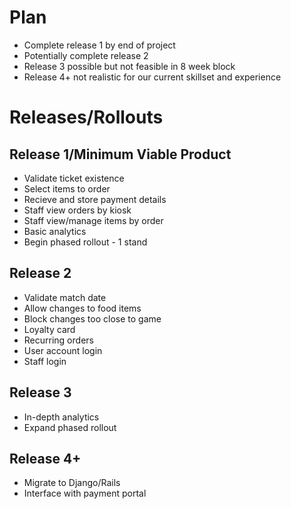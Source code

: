 # Plan

 * Complete release 1 by end of project
 * Potentially complete release 2
 * Release 3 possible but not feasible in 8 week block
 * Release 4+ not realistic for our current skillset and experience

# Releases/Rollouts

## Release 1/Minimum Viable Product

 * Validate ticket existence
 * Select items to order
 * Recieve and store payment details
 * Staff view orders by kiosk
 * Staff view/manage items by order
 * Basic analytics
 * Begin phased rollout - 1 stand

## Release 2

 * Validate match date
 * Allow changes to food items
 * Block changes too close to game
 * Loyalty card
 * Recurring orders
 * User account login
 * Staff login

## Release 3

 * In-depth analytics
 * Expand phased rollout

## Release 4+

 * Migrate to Django/Rails
 * Interface with payment portal
